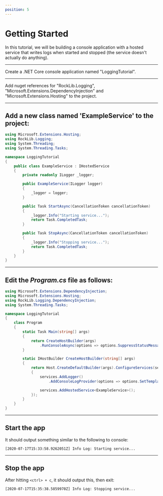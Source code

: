 ```yaml
---
position: 5
---
```


# Getting Started

In this tutorial, we will be building a console application with a hosted service that writes logs when started and stopped (the service doesn't actually do anything).

---

Create a .NET Core console application named "LoggingTutorial".

---

Add nuget references for "RockLib.Logging", "Microsoft.Extensions.DependencyInjection" and "Microsoft.Extensions.Hosting" to the project.

---

## Add a new class named 'ExampleService' to the project:

```csharp
using Microsoft.Extensions.Hosting;
using RockLib.Logging;
using System.Threading;
using System.Threading.Tasks;

namespace LoggingTutorial
{
    public class ExampleService : IHostedService
    {
        private readonly ILogger _logger;

        public ExampleService(ILogger logger)
        {
            _logger = logger;
        }

        public Task StartAsync(CancellationToken cancellationToken)
        {
            _logger.Info("Starting service...");
            return Task.CompletedTask;
        }

        public Task StopAsync(CancellationToken cancellationToken)
        {
            _logger.Info("Stopping service...");
            return Task.CompletedTask;
        }
    }
}
```

---

## Edit the _Program.cs_ file as follows:

```csharp
using Microsoft.Extensions.DependencyInjection;
using Microsoft.Extensions.Hosting;
using RockLib.Logging.DependencyInjection;
using System.Threading.Tasks;

namespace LoggingTutorial
{
    class Program
    {
        static Task Main(string[] args)
        {
            return CreateHostBuilder(args)
                .RunConsoleAsync(options => options.SuppressStatusMessages = true);
        }

        static IHostBuilder CreateHostBuilder(string[] args)
        {
            return Host.CreateDefaultBuilder(args).ConfigureServices(services =>
            {
                services.AddLogger()
                    .AddConsoleLogProvider(options => options.SetTemplate("[{createTime(O)}] {level} Log: {message}"));

                services.AddHostedService<ExampleService>();
            });
        }
    }
}
```

---

## Start the app

It should output something similar to the following to console:

```
[2020-07-17T15:33:58.9262051Z] Info Log: Starting service...
```

---

## Stop the app

After hitting `<ctrl> + c`, it should output this, then exit:

```
[2020-07-17T15:35:38.5859970Z] Info Log: Stopping service...
```
